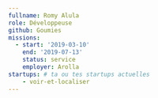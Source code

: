 ```yaml
---
fullname: Romy Alula
role: Développeuse
github: Goumies
missions:
  - start: '2019-03-10'
    end: '2019-07-13'
    status: service
    employer: Arolla
startups: # ta ou tes startups actuelles
    - voir-et-localiser
---
```

